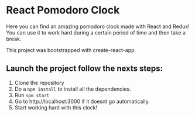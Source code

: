 # React Pomodoro Clock

Here you can find an amazing pomodoro clock made with React and Redux!<br/>
You can use it to work hard during a certain period of time and then take a break.


This project was bootstrapped with create-react-app.

## Launch the project follow the nexts steps: 

1. Clone the repository
2. Do a `npm install` to install all the dependencies.
3. Run `npm start`
4. Go to http://localhost:3000 if it doesnt go automatically.
5. Start working hard with this clock!
